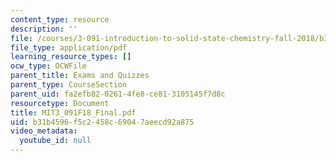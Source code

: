 ```yaml
---
content_type: resource
description: ''
file: /courses/3-091-introduction-to-solid-state-chemistry-fall-2018/b31b4596f5c2458c69047aeecd92a875_MIT3_091F18_Final.pdf
file_type: application/pdf
learning_resource_types: []
ocw_type: OCWFile
parent_title: Exams and Quizzes
parent_type: CourseSection
parent_uid: fa2efb82-0261-4fe8-ce81-3105145f7d8c
resourcetype: Document
title: MIT3_091F18_Final.pdf
uid: b31b4596-f5c2-458c-6904-7aeecd92a875
video_metadata:
  youtube_id: null
---
```

